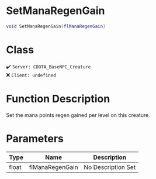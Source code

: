 # SetManaRegenGain
```lua
void SetManaRegenGain(flManaRegenGain)
```
# Class
✔️ `Server: CDOTA_BaseNPC_Creature`  
❌ `Client: undefined`  

# Function Description
Set the mana points regen gained per level on this creature.
# Parameters
Type|Name|Description
--|--|--
float|flManaRegenGain|No Description Set
